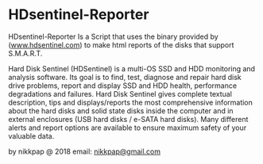 # HDsentinel-Reporter
HDsentinel-Reporter
Is a Script that uses the binary provided by (www.hdsentinel.com) to make html reports of the disks that support S.M.A.R.T.


Hard Disk Sentinel (HDSentinel) is a multi-OS SSD and HDD monitoring and analysis software. Its goal is to find, test, diagnose and repair hard disk drive problems, report and display SSD and HDD health, performance degradations and failures. Hard Disk Sentinel gives complete textual description, tips and displays/reports the most comprehensive information about the hard disks and solid state disks inside the computer and in external enclosures (USB hard disks / e-SATA hard disks). Many different alerts and report options are available to ensure maximum safety of your valuable data.


by nikkpap @ 2018
email: nikkpap@gmail.com
